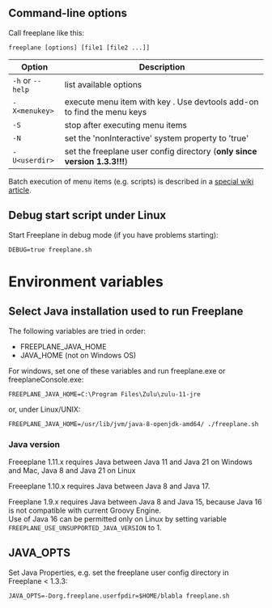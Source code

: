 <!-- toc -->

## Command-line options
Call freeplane like this:

    freeplane [options] [file1 [file2 ...]]

| Option | Description |
| - | - |
| `-h` or `--help` | list available options |
| `-X<menukey>` | execute menu item with key <menukey>. Use devtools add-on to find the menu keys |
| `-S` | stop after executing menu items |
| `-N` | set the 'nonInteractive' system property to 'true' |
| `-U<userdir>` | set the freeplane user config directory (**only since version 1.3.3!!!**) |

Batch execution of menu items (e.g. scripts) is described in a [special wiki article](Batch_Jobs.md).

## Debug start script under Linux

Start Freeplane in debug mode (if you have problems starting):

    DEBUG=true freeplane.sh

# Environment variables
## Select Java installation used to run Freeplane
The following variables are tried in order:

* FREEPLANE_JAVA_HOME
* JAVA_HOME (not on Windows OS)

For windows, set one of these variables and run freeplane.exe or freeplaneConsole.exe:

    FREEPLANE_JAVA_HOME=C:\Program Files\Zulu\zulu-11-jre

or, under Linux/UNIX:

    FREEPLANE_JAVA_HOME=/usr/lib/jvm/java-8-openjdk-amd64/ ./freeplane.sh

### Java version

Freeeplane 1.11.x requires Java between Java 11 and Java 21 on Windows and Mac, Java 8 and Java 21 on Linux

Freeeplane 1.10.x requires Java between Java 8 and Java 17.

Freeplane 1.9.x requires Java between Java 8 and Java 15, because Java 16 is not compatible with current Groovy Engine.\
Use of Java 16 can be permitted only on Linux by setting variable <code>FREEPLANE_USE_UNSUPPORTED_JAVA_VERSION</code> to 1.

## JAVA_OPTS
Set Java Properties, e.g. set the freeplane user config directory in Freeplane < 1.3.3:

    JAVA_OPTS=-Dorg.freeplane.userfpdir=$HOME/blabla freeplane.sh

<!-- ({Category:Documentation}) -->

